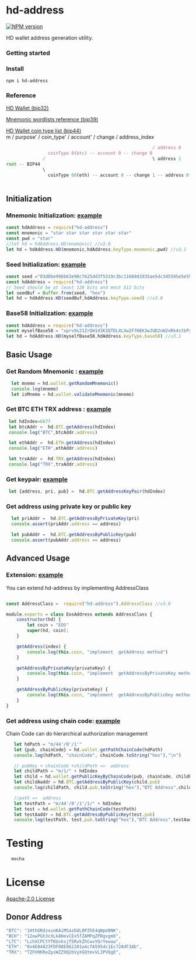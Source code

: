 # hd-address
[![NPM version](https://img.shields.io/npm/v/hd-address?style=flat-square)](https://www.npmjs.com/package/hd-address)

HD wallet address generation utility.

### Getting started
### Install
```
npm i hd-address
```
### Reference 
[HD Wallet (bip32)](https://github.com/bitcoin/bips/blob/master/bip-0032/derivation.png)

[Mnemonic wordlists reference (bip39)](https://github.com/bitcoin/bips/blob/master/bip-0039/bip-0039-wordlists.md) 

[HD Wallet coin type list (bip44)]( https://github.com/satoshilabs/slips/blob/master/slip-0044.md)  
m / purpose' / coin_type' / account' / change / address_index
```js
                                                        / address 0
                coinType 0(btc) -- account 0 -- change 0  
              /                                         \ address 1
root -- BIP44 
              \
                coinType 60(eth) -- account 0 -- change 1 -- address 0
                          
```
 
## Initialization
### Mnemonic Initialization: [example](./example/mnemonic.js) 
```javascript
const hdAddress = require("hd-address")  
const mnemonic = "star star star star star star"
const pwd = "star" 
//let hd = hdAddress.HD(mnemonic) //v3.0
let hd = hdAddress.HD(mnemonic,hdAddress.keyType.mnemonic,pwd) //v3.1
```

### Seed Initialization: [example](./example/seed.js) 

```javascript
const seed ="03d0be996b63e90c7625dd3f5319c3bc11669d3d35ae5dc345595e5e59be74084f"
const hdAddress = require("hd-address")
// Seed should be at least 128 bits and most 512 bits
let seedBuf = Buffer.from(seed, "hex")
let hd = hdAddress.HD(seedBuf,hdAddress.keyType.seed) //v3.0
```

### Base58 Initialization: [example](./example/base58.js) 

```javascript
const hdAddress = require("hd-address")  
const myselfBase58 = "xprv9s21ZrQH143K3QTDL4LXw2F7HEK3wJUD2nW2nRk4stbPy6cq3jPPqjiChkVvvNKmPGJxWUtg6LnF5kejMRNNU3TGtRBeJgk33yuGBxrMPHi"
let hd = hdAddress.HD(myselfBase58,hdAddress.keyType.base58) //v3.1
```

## Basic Usage

### **Get Random Mnemonic :** [example](./example/mnemonic.js) 
```javascript
  let mnemo = hd.wallet.getRandomMnemonic() 
  console.log(mnemo)
  let isMnemo = hd.wallet.validateMnemonic(mnemo) 
```

### **Get BTC ETH TRX address :** [example](./example/mnemonic.js) 
```javascript
 let hdIndex=6677
 let btcAddr =  hd.BTC.getAddress(hdIndex)
 console.log("BTC",btcAddr.address)

 let ethAddr =  hd.ETH.getAddress(hdIndex)
 console.log("ETH",ethAddr.address)

 let trxAddr =  hd.TRX.getAddress(hdIndex)
 console.log("TRX",trxAddr.address)
```

### **Get keypair:** [example](./test/index.getkeypair.test.js)
```js
 let {address, pri, pub} =  hd.BTC.getAddressKeyPair(hdIndex)
```
### **Get address using private key or public key**
```js
  let priAddr =  hd.BTC.getAddressByPrivateKey(pri)
  console.assert(priAddr.address == address)

  let pubAddr =  hd.BTC.getAddressByPublicKey(pub)
  console.assert(pubAddr.address == address)
```

## Advanced Usage
### **Extension:** [example](./example/extension/index.js)
You can extend hd-address by implementing AddressClass
```javascript

const AddressClass =  require("hd-address").AddressClass //v3.0

module.exports = class EosAddress extends AddressClass {
    constructor(hd) {
        let coin = "EOS"
        super(hd, coin);
    }

    getAddress(index) {
        console.log(this.coin, "implement  getAddress method")
    }

    getAddressByPrivateKey(privateKey) {
        console.log(this.coin, "implement  getAddressByPrivateKey method")
    }

    getAddressByPublicKey(privateKey) {
        console.log(this.coin, "implement  getAddressByPublicKey method")
    }
}
```
### **Get address using chain code:** [example](./example/chaincode.js)
Chain Code can do hierarchical authorization management
```js
   let hdPath = "m/44'/0'/1'"
   let {pub, chainCode} = hd.wallet.getPathChainCode(hdPath)
   console.log(hdPath, "chainCode", chainCode.toString("hex"),"\n")

   // pubKey + chainCode +childPath =>  address
   let childPath = "m/1/" + hdIndex
   let child = hd.wallet.getPublicKeyByChainCode(pub, chainCode, childPath)
   let childAaddr = hd.BTC.getAddressByPublicKey(child.pub)
   console.log(childPath, child.pub.toString("hex"),"BTC Address",childAaddr.address)

   //path =>  address
   let testPath = "m/44'/0'/1'/1/" + hdIndex
   let test = hd.wallet.getPathChainCode(testPath)
   let testAaddr = hd.BTC.getAddressByPublicKey(test.pub)
   console.log(testPath, test.pub.toString("hex"),"BTC Address",testAaddr.address)
```
# Testing

```js
  mocha 
```

# License

[Apache-2.0 License](./LICENSE)

## Donor Address
```js
"BTC": "1HthGRdzxunKAiMSazDdL8PZhE4qWpeBNK", 
"BCH": "12owPGh3cXLk8HevCEx5fZAMPqZPBgvgmX",
"LTC": "LchXCPCtYTKUvksjf5RvkZhCwvYQrYewaa",
"ETH": "0x4E04823FDF08E862201a4cfA595dc1Ec72AdF3Ab",
"TRX": "TZFH9KReZpsWZZ9Q2bVyXGQtmvVL3PV8gE",
```

